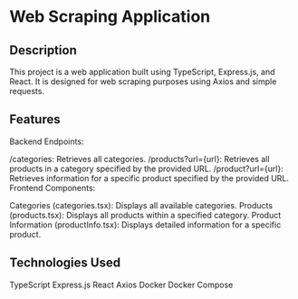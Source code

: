# Web Scraping Application
## Description
This project is a web application built using TypeScript, Express.js, and React. It is designed for web scraping purposes using Axios and simple requests.

## Features
Backend Endpoints:

/categories: Retrieves all categories.
/products?url={url}: Retrieves all products in a category specified by the provided URL.
/product?url={url}: Retrieves information for a specific product specified by the provided URL.
Frontend Components:

Categories (categories.tsx): Displays all available categories.
Products (products.tsx): Displays all products within a specified category.
Product Information (productInfo.tsx): Displays detailed information for a specific product.
## Technologies Used
 TypeScript
 Express.js
 React
 Axios
 Docker
 Docker Compose
